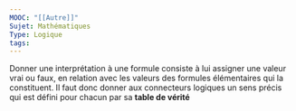 ```yaml
---
MOOC: "[[Autre]]"
Sujet: Mathématiques
Type: Logique
tags:
---
```

Donner une interprétation à une formule consiste à lui assigner une valeur vrai ou faux, en relation avec les valeurs des formules élémentaires qui la constituent. Il faut donc donner aux connecteurs logiques un sens précis qui est défini pour chacun par sa **table de vérité**